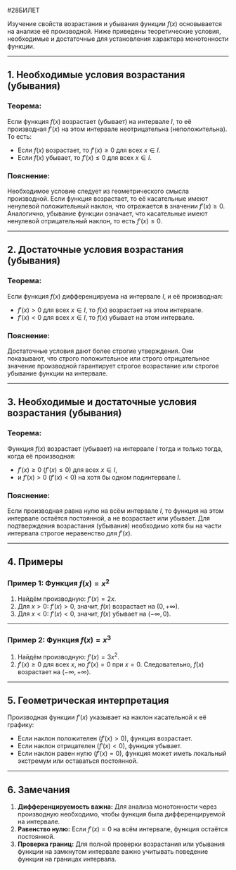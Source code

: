 #28БИЛЕТ

Изучение свойств возрастания и убывания функции $f(x)$ основывается на анализе её производной. Ниже приведены теоретические условия, необходимые и достаточные для установления характера монотонности функции.

---

## 1. Необходимые условия возрастания (убывания)

### Теорема:
Если функция $f(x)$ возрастает (убывает) на интервале $I$, то её производная $f'(x)$ на этом интервале неотрицательна (неположительна). То есть:

- Если $f(x)$ возрастает, то $f'(x) \geq 0$ для всех $x \in I$.
- Если $f(x)$ убывает, то $f'(x) \leq 0$ для всех $x \in I$.

### Пояснение:
Необходимое условие следует из геометрического смысла производной. Если функция возрастает, то её касательные имеют ненулевой положительный наклон, что отражается в значении $f'(x) \geq 0$. Аналогично, убывание функции означает, что касательные имеют ненулевой отрицательный наклон, то есть $f'(x) \leq 0$.

---

## 2. Достаточные условия возрастания (убывания)

### Теорема:
Если функция $f(x)$ дифференцируема на интервале $I$, и её производная:

- $f'(x) > 0$ для всех $x \in I$, то $f(x)$ возрастает на этом интервале.
- $f'(x) < 0$ для всех $x \in I$, то $f(x)$ убывает на этом интервале.

### Пояснение:
Достаточные условия дают более строгие утверждения. Они показывают, что строго положительное или строго отрицательное значение производной гарантирует строгое возрастание или строгое убывание функции на интервале.

---

## 3. Необходимые и достаточные условия возрастания (убывания)

### Теорема:
Функция $f(x)$ возрастает (убывает) на интервале $I$ тогда и только тогда, когда её производная:

- $f'(x) \geq 0$ ($f'(x) \leq 0$) для всех $x \in I$,
- и $f'(x) > 0$ ($f'(x) < 0$) на хотя бы одном подинтервале $I$.

### Пояснение:
Если производная равна нулю на всём интервале $I$, то функция на этом интервале остаётся постоянной, а не возрастает или убывает. Для подтверждения возрастания (убывания) необходимо хотя бы на части интервала строгое неравенство для $f'(x)$.

---

## 4. Примеры

### Пример 1: Функция $f(x) = x^2$
1. Найдём производную: $f'(x) = 2x$.
2. Для $x > 0$: $f'(x) > 0$, значит, $f(x)$ возрастает на $(0, +\infty)$.
3. Для $x < 0$: $f'(x) < 0$, значит, $f(x)$ убывает на $(-\infty, 0)$.

---

### Пример 2: Функция $f(x) = x^3$
1. Найдём производную: $f'(x) = 3x^2$.
2. $f'(x) \geq 0$ для всех $x$, но $f'(x) = 0$ при $x = 0$. Следовательно, $f(x)$ возрастает на $(-\infty, +\infty)$.

---

## 5. Геометрическая интерпретация

Производная функции $f'(x)$ указывает на наклон касательной к её графику:
- Если наклон положителен ($f'(x) > 0$), функция возрастает.
- Если наклон отрицателен ($f'(x) < 0$), функция убывает.
- Если наклон равен нулю ($f'(x) = 0$), функция может иметь локальный экстремум или оставаться постоянной.

---

## 6. Замечания

1. **Дифференцируемость важна:** Для анализа монотонности через производную необходимо, чтобы функция была дифференцируемой на интервале.
2. **Равенство нулю:** Если $f'(x) = 0$ на всём интервале, функция остаётся постоянной.
3. **Проверка границ:** Для полной проверки возрастания или убывания функции на замкнутом интервале важно учитывать поведение функции на границах интервала.

